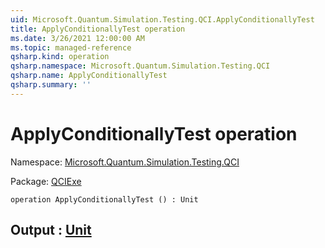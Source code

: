 ```yaml
---
uid: Microsoft.Quantum.Simulation.Testing.QCI.ApplyConditionallyTest
title: ApplyConditionallyTest operation
ms.date: 3/26/2021 12:00:00 AM
ms.topic: managed-reference
qsharp.kind: operation
qsharp.namespace: Microsoft.Quantum.Simulation.Testing.QCI
qsharp.name: ApplyConditionallyTest
qsharp.summary: ''
---
```


# ApplyConditionallyTest operation

Namespace: [Microsoft.Quantum.Simulation.Testing.QCI](xref:Microsoft.Quantum.Simulation.Testing.QCI)

Package: [QCIExe](https://nuget.org/packages/QCIExe)




```qsharp
operation ApplyConditionallyTest () : Unit
```


## Output : [Unit](xref:microsoft.quantum.lang-ref.unit)

